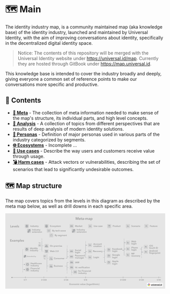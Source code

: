 # 🗺 Main

The identity industry map, is a community maintained map (aka knowledge base) of the identity industry, launched and maintained by Universal Identity, with the aim of improving conversations about identity, specifically in the decentralized digital identity space.

> Notice: The contents of this repository will be merged with the Universal Identity website under <https://universal.id/map>. Currently they are hosted through GitBook under <https://map.universal.id>.

This knowledge base is intended to cover the industry broadly and deeply, giving everyone a common set of reference points to make our conversations more specific and productive.

## 🌳 Contents

- **[🧐 Meta](meta/README.md)** - The collection of meta information needed to make sense of the map's structure, its individual parts, and high level concepts.
- **[🔬 Analysis](analysis/README.md)** - A collection of topics from different perspectives that are results of deep analysis of modern identity solutions.
- **[👤 Personas](personas/README.md)** - Definition of major personas used in various parts of the industry categorized by segments.
- **[🌐 Ecosystems](ecosystems/README.md)** - Incomplete ...
- **[🤳 Use cases](use-cases/README.md)** - Describe the way users and customers receive value through usage.
- **[💣 Harm cases](harm-cases/README.md)** - Attack vectors or vulnerabilities, describing the set of scenarios that lead to significantly undesirable outcomes.

## 🗺 Map structure

The map covers topics from the levels in this diagram as described by the meta map below, as well as drill downs in each specific area.

![Meta map and examples][meta-map]

[meta-map]: meta/images/meta-map.png
